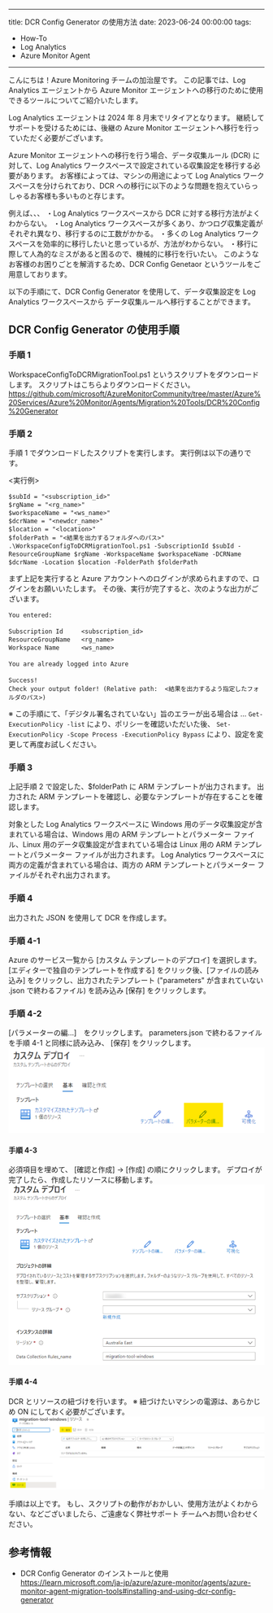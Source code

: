 
---
title: DCR Config Generator の使用方法
date: 2023-06-24 00:00:00
tags:
 - How-To
 - Log Analytics
 - Azure Monitor Agent
---

こんにちは！Azure Monitoring チームの加治屋です。
この記事では、Log Analytics エージェントから Azure Monitor エージェントへの移行のために使用できるツールについてご紹介いたします。

<!-- more -->

Log Analytics エージェントは 2024 年 8 月末でリタイアとなります。
継続してサポートを受けるためには、後継の Azure Monitor エージェントへ移行を行っていただく必要がございます。

Azure Monitor エージェントへの移行を行う場合、データ収集ルール (DCR) に対して、Log Analytics ワークスペースで設定されている収集設定を移行する必要があります。
お客様によっては、マシンの用途によって Log Analytics ワークスペースを分けられており、DCR への移行に以下のような問題を抱えていらっしゃるお客様も多いものと存じます。

例えば、、、
・Log Analytics ワークスペースから DCR に対する移行方法がよくわからない。
・Log Analytics ワークスペースが多くあり、かつログ収集定義がそれぞれ異なり、移行するのに工数がかかる。
・多くの Log Analytics ワークスペースを効率的に移行したいと思っているが、方法がわからない。
・移行に際して人為的なミスがあると困るので、機械的に移行を行いたい。
このようなお客様のお困りごとを解消するため、DCR Config Genetaor というツールをご用意しております。

以下の手順にて、DCR Config Generator を使用して、データ収集設定を Log Analytics ワークスペースから データ収集ルールへ移行することができます。

## DCR Config Generator の使用手順
### 手順 1
WorkspaceConfigToDCRMigrationTool.ps1 というスクリプトをダウンロードします。
スクリプトはこちらよりダウンロードください。
https://github.com/microsoft/AzureMonitorCommunity/tree/master/Azure%20Services/Azure%20Monitor/Agents/Migration%20Tools/DCR%20Config%20Generator

### 手順 2
手順 1 でダウンロードしたスクリプトを実行します。
実行例は以下の通りです。

<実行例>
```
$subId = "<subscription_id>"
$rgName = "<rg_name>"
$workspaceName = "<ws_name>"
$dcrName = "<newdcr_name>"
$location = "<location>"
$folderPath = "<結果を出力するフォルダへのパス>"
.\WorkspaceConfigToDCRMigrationTool.ps1 -SubscriptionId $subId -ResourceGroupName $rgName -WorkspaceName $workspaceName -DCRName $dcrName -Location $location -FolderPath $folderPath
```
まず上記を実行すると Azure アカウントへのログインが求められますので、ログインをお願いいたします。
その後、実行が完了すると、次のような出力がございます。

```
You entered:

Subscription Id     <subscription_id>
ResourceGroupName   <rg_name>
Workspace Name      <ws_name>

You are already logged into Azure

Success!
Check your output folder! (Relative path:  <結果を出力するよう指定したフォルダのパス>)
```

※ この手順にて、「デジタル署名されていない」旨のエラーが出る場合は ...
`Get-ExecutionPolicy -list` により、ポリシーを確認いただいた後、
`Set-ExecutionPolicy -Scope Process -ExecutionPolicy Bypass` により、設定を変更して再度お試しください。


### 手順 3 
上記手順 2 で設定した、$folderPath に ARM テンプレートが出力されます。
出力された ARM テンプレートを確認し、必要なテンプレートが存在することを確認します。

対象とした Log Analytics ワークスペースに Windows 用のデータ収集設定が含まれている場合は、Windows 用の ARM テンプレートとパラメーター ファイル、Linux 用のデータ収集設定が含まれている場合は Linux 用の ARM テンプレートとパラメーター ファイルが出力されます。
Log Analytics ワークスペースに両方の定義が含まれている場合は、両方の ARM テンプレートとパラメーター ファイルがそれぞれ出力されます。

### 手順 4
出力された JSON を使用して DCR を作成します。

### 手順 4-1
Azure のサービス一覧から [カスタム テンプレートのデプロイ] を選択します。
[エディターで独自のテンプレートを作成する] をクリック後、[ファイルの読み込み] をクリックし、出力されたテンプレート ("parameters" が含まれていない .json で終わるファイル) を読み込み [保存] をクリックします。

### 手順 4-2
[パラメーターの編...]　をクリックします。
parameters.json で終わるファイルを手順 4-1 と同様に読み込み、 [保存]  をクリックします。
![パラメーターファイルの読み込み](./DCRConfigGenerator/4-2.png)

#### 手順 4-3
必須項目を埋めて、 [確認と作成] -> [作成] の順にクリックします。
デプロイが完了したら、作成したリソースに移動します。
![デプロイ](./DCRConfigGenerator/4-3.png)

#### 手順 4-4
DCR とリソースの紐づけを行います。
※ 紐づけたいマシンの電源は、あらかじめ ON にしておく必要がございます。
![DCRとリソースの紐づけ](./DCRConfigGenerator/4-4.png)


手順は以上です。
もし、スクリプトの動作がおかしい、使用方法がよくわからない、などございましたら、ご遠慮なく弊社サポート チームへお問い合わせください。


## 参考情報
- DCR Config Generator のインストールと使用
https://learn.microsoft.com/ja-jp/azure/azure-monitor/agents/azure-monitor-agent-migration-tools#installing-and-using-dcr-config-generator

